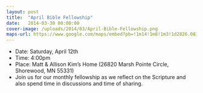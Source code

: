 ```yaml
---
layout: post
title:  "April Bible Fellowship"
date:   2014-03-30 00:00:00
cover-image: /uploads/2014/03/April-Bible-Fellowship.png
maps-url: https://www.google.com/maps/embed?pb=!1m14!1m8!1m3!1d2826.081984714894!2d-93.6183439!3d44.901328!3m2!1i1024!2i768!4f13.1!3m3!1m2!1s0x87f6030130c53087%3A0xe4996e804f111a52!2s26820+Marsh+Pointe+Cir!5e0!3m2!1sen!2sus!4v1396231105805
---
```

* Date: Saturday, April 12th
* Time: 4:00pm
* Place: Matt & Allison Kim’s Home (26820 Marsh Pointe Circle, Shorewood, MN 55331)
* Join us for our monthly fellowship as we reflect on the Scripture and also spend time in discussions and time of sharing.